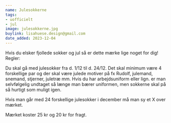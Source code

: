 ```yaml
---
name: Julesokkerne
tags:
- uofficielt
- jul
image: julesokkerne.jpg
buylink: lisahuese.design@gmail.com
date_added: 2023-12-04
---
```

Hvis du elsker fjollede sokker og jul så er dette mærke lige noget for dig!
Regler:

Du skal gå med julesokker fra d. 1/12 til d. 24/12. Det skal minimum være 4 forskellige par og der skal være julede motiver på fx Rudolf, julemand, snemand, stjerner, juletræ mm. Hvis du har arbejdsuniform eller lign. er man selvfølgelig undtaget så længe man bærer uniformen, men sokkerne skal på så hurtigt som muligt igen. 

Hvis man går med 24 forskellige julesokker i december må man sy et X over mærket. 

Mærket koster 25 kr og 20 kr for fragt.
